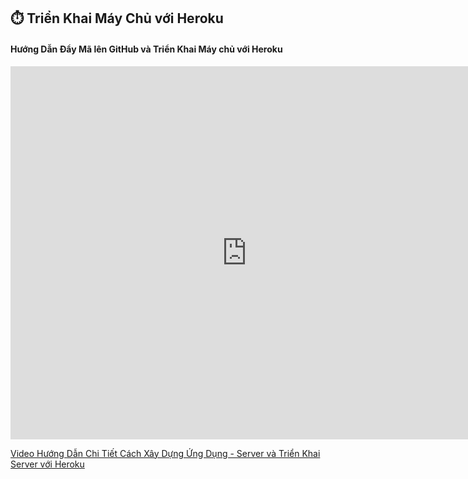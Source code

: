 ## ⏱️ Triển Khai Máy Chủ với Heroku

#### Hướng Dẫn Đẩy Mã lên GitHub và Triển Khai Máy chủ với Heroku

<iframe width="755" height="597" src="https://www.youtube.com/embed/nXWnlXcCRa0" title="Hướng Dẫn Commit Code lên GitHub và Deploy Server vơi Heroku" frameborder="0" allow="accelerometer; autoplay; clipboard-write; encrypted-media; gyroscope; picture-in-picture; web-share" referrerpolicy="strict-origin-when-cross-origin" allowfullscreen></iframe>

[Video Hướng Dẫn Chi Tiết Cách Xây Dựng Ứng Dụng - Server và Triển Khai Server với Heroku](https://espnativesocket.netlify.app/book/chapter_final/software)
